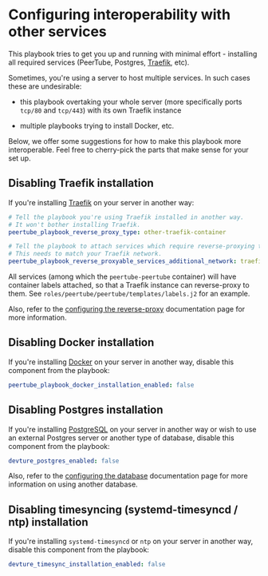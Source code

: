 # Configuring interoperability with other services

This playbook tries to get you up and running with minimal effort - installing all required services (PeerTube, Postgres, [Traefik](https://traefik.io), etc).

Sometimes, you're using a server to host multiple services. In such cases these are undesirable:

- this playbook overtaking your whole server (more specifically ports `tcp/80` and `tcp/443`) with its own Traefik instance

- multiple playbooks trying to install Docker, etc.

Below, we offer some suggestions for how to make this playbook more interoperable. Feel free to cherry-pick the parts that make sense for your set up.


## Disabling Traefik installation

If you're installing [Traefik](https://traefik.io) on your server in another way:

```yaml
# Tell the playbook you're using Traefik installed in another way.
# It won't bother installing Traefik.
peertube_playbook_reverse_proxy_type: other-traefik-container

# Tell the playbook to attach services which require reverse-proxying to an additional network by default (e.g. traefik)
# This needs to match your Traefik network.
peertube_playbook_reverse_proxyable_services_additional_network: traefik
```

All services (among which the `peertube-peertube` container) will have container labels attached, so that a Traefik instance can reverse-proxy to them. See `roles/peertube/peertube/templates/labels.j2` for an example.

Also, refer to the [configuring the reverse-proxy](configuring-playbook-reverse-proxy.md) documentation page for more information.


## Disabling Docker installation

If you're installing [Docker](https://www.docker.com/) on your server in another way, disable this component from the playbook:

```yaml
peertube_playbook_docker_installation_enabled: false
```


## Disabling Postgres installation

If you're installing [PostgreSQL](https://www.postgresql.org/) on your server in another way or wish to use an external Postgres server or another type of database, disable this component from the playbook:

```yaml
devture_postgres_enabled: false
```

Also, refer to the [configuring the database](configuring-playbook-database.md) documentation page for more information on using another database.


## Disabling timesyncing (systemd-timesyncd / ntp) installation

If you're installing `systemd-timesyncd` or `ntp` on your server in another way, disable this component from the playbook:

```yaml
devture_timesync_installation_enabled: false
```
